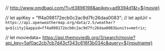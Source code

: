 // http://www.omdbapi.com/?i=tt3896198&apikey=ad9394d1&t=${movie}

// let apiKey = "ff4a098172ecb0c2ac9d7fc26daa0083";
// let apiUrl = `https://api.openweathermap.org/data/2.5/weather?q=${city}&appid=ff4a098172ecb0c2ac9d7fc26daa0083&units=metric`;

// let moviedata= https://api.themoviedb.org/3/search/movie?api_key=5af0ac2cb7cb7d43cf343c616f3b034c&query=${inputname}

